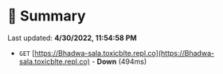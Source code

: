 # 📖 Summary
Last updated: **4/30/2022, 11:54:58 PM**

- `GET` [https://Bhadwa-sala.toxicblte.repl.co](https://Bhadwa-sala.toxicblte.repl.co) - **Down** (494ms)
